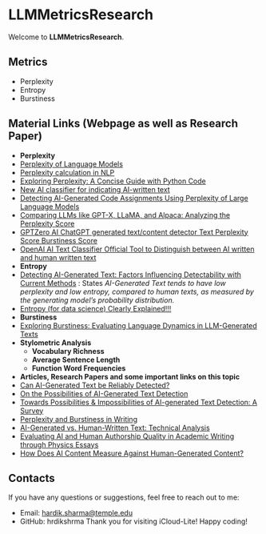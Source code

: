 
# LLMMetricsResearch

Welcome to **LLMMetricsResearch**.

## Metrics
- Perplexity 
- Entropy
- Burstiness

## Material Links (Webpage as well as Research Paper)
- **Perplexity**
- [Perplexity of Language Models](https://medium.com/@priyankads/perplexity-of-language-models-41160427ed72)
- [Perplexity calculation in NLP](https://medium.com/@AyushmanPranav/perplexity-calculation-in-nlp-0699fbda4594)
- [Exploring Perplexity: A Concise Guide with Python Code](https://python.plainenglish.io/exploring-perplexity-a-concise-guide-with-python-code-cfc201ba6c1a)
- [New AI classifier for indicating AI-written text](https://openai.com/index/new-ai-classifier-for-indicating-ai-written-text/)
- [Detecting AI-Generated Code Assignments Using Perplexity of Large Language Models](https://ojs.aaai.org/index.php/AAAI/article/view/30361)
- [Comparing LLMs like GPT-X, LLaMA, and Alpaca: Analyzing the Perplexity Score](https://www.youtube.com/watch?v=0dgZ0bd47zc)
- [GPTZero AI ChatGPT generated text/content detector Text Perplexity Score Burstiness Score](https://www.youtube.com/watch?v=jmP9RsmHjbs)
- [OpenAI AI Text Classifier Official Tool to Distinguish between AI written and human written text](https://www.youtube.com/watch?v=PmVC74IX_Vw)
- **Entropy**
- [Detecting AI-Generated Text: Factors Influencing Detectability with Current Methods](https://arxiv.org/html/2406.15583v1) : States *AI-Generated Text tends to have low perplexity and low entropy, compared to human texts, as measured by the generating model’s probability distribution.*
- [Entropy (for data science) Clearly Explained!!!](https://www.youtube.com/watch?v=YtebGVx-Fxw)
- **Burstiness**
- [Exploring Burstiness: Evaluating Language Dynamics in LLM-Generated Texts](https://ramblersm.medium.com/exploring-burstiness-evaluating-language-dynamics-in-llm-generated-texts-8439204c75c1)
- **Stylometric Analysis**
  - **Vocabulary Richness**
  - **Average Sentence Length**
  - **Function Word Frequencies**
- **Articles, Research Papers and some important links on this topic**
- [Can AI-Generated Text be Reliably Detected?](https://arxiv.org/abs/2303.11156)
- [On the Possibilities of AI-Generated Text Detection](https://arxiv.org/abs/2304.04736)
- [Towards Possibilities & Impossibilities of AI-generated Text Detection: A Survey](https://arxiv.org/abs/2310.15264)
- [Perplexity and Burstiness in Writing](https://originality.ai/blog/perplexity-and-burstiness-in-writing)
- [AI-Generated vs. Human-Written Text: Technical Analysis](https://hackernoon.com/ai-generated-vs-human-written-text-technical-analysis)
- [Evaluating AI and Human Authorship Quality in Academic Writing through Physics Essays](https://arxiv.org/html/2403.05458v1)
- [How Does AI Content Measure Against Human-Generated Content?](https://ai-techpark.com/ai-vs-human-content-quality/)


## Contacts

If you have any questions or suggestions, feel free to reach out to me:
- Email: hardik.sharma@temple.edu
- GitHub: hrdikshrma
Thank you for visiting iCloud-Lite! Happy coding!
